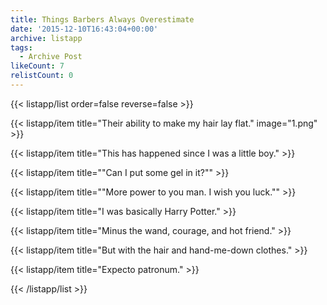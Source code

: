 ```yaml
---
title: Things Barbers Always Overestimate
date: '2015-12-10T16:43:04+00:00'
archive: listapp
tags: 
  - Archive Post
likeCount: 7
relistCount: 0
---
```



{{< listapp/list order=false reverse=false >}}

   {{< listapp/item title="Their ability to make my hair lay flat."
      image="1.png" >}}

   {{< listapp/item title="This has happened since I was a little boy." >}}

   {{< listapp/item title="\"Can I put some gel in it?\"" >}}

   {{< listapp/item title="\"More power to you man. I wish you luck.\"" >}}

   {{< listapp/item title="I was basically Harry Potter." >}}

   {{< listapp/item title="Minus the wand, courage, and hot friend." >}}

   {{< listapp/item title="But with the hair and hand-me-down clothes." >}}

   {{< listapp/item title="Expecto patronum." >}}

{{< /listapp/list >}}
